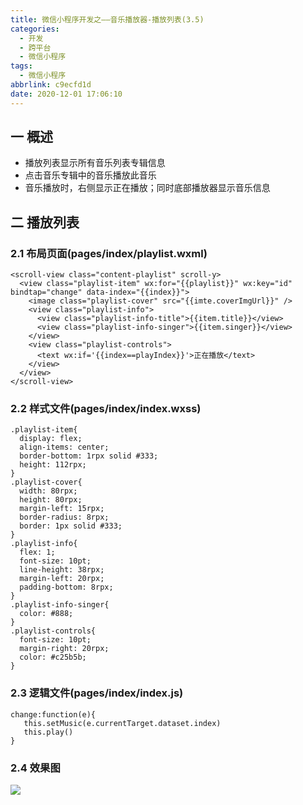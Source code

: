 ```yaml
---
title: 微信小程序开发之——音乐播放器-播放列表(3.5)
categories:
  - 开发
  - 跨平台
  - 微信小程序
tags:
  - 微信小程序
abbrlink: c9ecfd1d
date: 2020-12-01 17:06:10
---
```

## 一 概述

* 播放列表显示所有音乐列表专辑信息
* 点击音乐专辑中的音乐播放此音乐
* 音乐播放时，右侧显示正在播放；同时底部播放器显示音乐信息

<!--more-->

## 二 播放列表

### 2.1 布局页面(pages/index/playlist.wxml)

```
<scroll-view class="content-playlist" scroll-y>
  <view class="playlist-item" wx:for="{{playlist}}" wx:key="id" bindtap="change" data-index="{{index}}">
    <image class="playlist-cover" src="{{imte.coverImgUrl}}" />
    <view class="playlist-info">
      <view class="playlist-info-title">{{item.title}}</view>
      <view class="playlist-info-singer">{{item.singer}}</view>
    </view>
    <view class="playlist-controls">
      <text wx:if='{{index==playIndex}}'>正在播放</text>
    </view>
  </view>
</scroll-view>
```

### 2.2 样式文件(pages/index/index.wxss)

```
.playlist-item{
  display: flex;
  align-items: center;
  border-bottom: 1rpx solid #333;
  height: 112rpx;
}
.playlist-cover{
  width: 80rpx;
  height: 80rpx;
  margin-left: 15rpx;
  border-radius: 8rpx;
  border: 1px solid #333;
}
.playlist-info{
  flex: 1;
  font-size: 10pt;
  line-height: 38rpx;
  margin-left: 20rpx;
  padding-bottom: 8rpx;
}
.playlist-info-singer{
  color: #888;
}
.playlist-controls{
  font-size: 10pt;
  margin-right: 20rpx;
  color: #c25b5b;
}
```

### 2.3 逻辑文件(pages/index/index.js)

```
change:function(e){
   this.setMusic(e.currentTarget.dataset.index)
   this.play()
}
```

### 2.4 效果图
![][1]


[1]:https://cdn.jsdelivr.net/gh/PGzxc/CDN@master/blog-wechat/wechat-music-playlist.gif